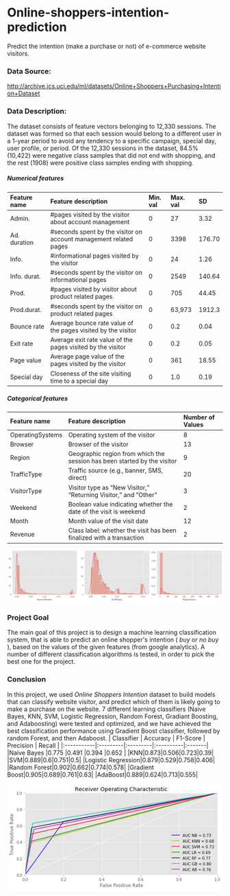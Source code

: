 # Online-shoppers-intention-prediction
Predict the intention (make a purchase or not) of e-commerce website visitors.  

### Data Source: 
http://archive.ics.uci.edu/ml/datasets/Online+Shoppers+Purchasing+Intention+Dataset
        
### Data Description: 
The dataset consists of feature vectors belonging to 12,330 sessions. The dataset was formed so that each session would belong to a different user in a 1-year period to avoid any tendency to a specific campaign, special day, user profile, or period. Of the 12,330 sessions in the dataset, 84.5% (10,422) were negative class samples that did not end with shopping, and the rest (1908) were positive class samples ending with shopping.

##### Numerical features
| Feature name | Feature description                                                 | Min. val | Max. val | SD     |
|:-------------|:--------------------------------------------------------------------|:---------|:---------|:-------|
| Admin.       | #pages visited by the visitor about account management              | 0        | 27       | 3.32   |
| Ad. duration | #seconds spent by the visitor on account management related pages	 | 0        | 3398     | 176.70 |
| Info.        | #informational pages visited by the visitor                         | 0        | 24       | 1.26   |
| Info. durat. | #seconds spent by the visitor on informational pages	             | 0        | 2549     | 140.64 |
| Prod.        | #pages visited by visitor about product related pages	             | 0        | 705      | 44.45  |
| Prod.durat.  | #seconds spent by the visitor on product related pages	             | 0        | 63,973   | 1912.3 |
| Bounce rate  | Average bounce rate value of the pages visited by the visitor	     | 0        | 0.2      | 0.04   |
| Exit rate	   | Average exit rate value of the pages visited by the visitor         | 0        | 0.2      | 0.05   |
| Page value   | Average page value of the pages visited by the visitor	             | 0        | 361      | 18.55  |
| Special day  | Closeness of the site visiting time to a special day	             | 0        | 1.0      | 0.19   |

##### Categorical features
| Feature name        | Feature description                                                      | Number of Values |
|:--------------------|:-------------------------------------------------------------------------|:-----------------|
| OperatingSystems    | Operating system of the visitor                                          | 8                |
| Browser             | Browser of the visitor                                                   | 13               |
| Region              | Geographic region from which the session has been started by the visitor | 9                |
| TrafficType         | Traffic source (e.g., banner, SMS, direct)                               | 20               |
| VisitorType         | Visitor type as “New Visitor,” “Returning Visitor,” and “Other”	         | 3                |
| Weekend             | Boolean value indicating whether the date of the visit is weekend        | 2                |
| Month               | Month value of the visit date                                            | 12               |
| Revenue             | Class label: whether the visit has been finalized with a transaction     | 2                |

![](/page-metrics.png)

### Project Goal
The main goal of this project is to design a machine learning classification system, that is able to predict an online shopper's intention ( _buy_ or _no_ _buy_ ), based on the values of the given features (from google analytics). A number of different classification algorithms is tested, in order to pick the best one for the project.

### Conclusion
In this project, we used *Online Shoppers Intention* dataset to build models that can classify website visitor, and predict which of them is likely going to make a purchase on the website. 7 different learning classifiers (Naive Bayes, KNN, SVM, Logistic Regression, Random Forest, Gradiant Boosting, and Adaboosting) were tested and optimized, and we have achieved the best classification performance using Gradient Boost classifier, followed by random Forest, and then Adaboost.
| Classifier | Accuracy | F1-Score | Precision | Recall |
|:-----------|:---------|:---------|:----------|:-------|
|Naive Bayes |0.775     |0.491     |0.394    |0.652  |
|KNN|0.873|0.506|0.723|0.39|
|SVM|0.889|0.6|0.751|0.5|
|Logistic Regression|0.879|0.529|0.758|0.406|
|Random Forest|0.902|0.662|0.774|0.578|
|Gradient Boost|0.905|0.689|0.761|0.63|
|AdaBoost|0.889|0.624|0.713|0.555|

![](/roc-curves.png)

